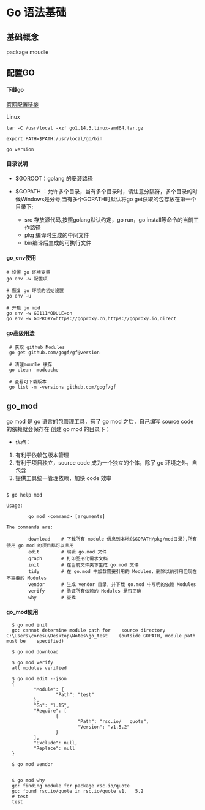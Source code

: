 # Go 语法基础  





## 基础概念

package
moudle   

## 配置GO

#### 下载go
[官网配置链接](https://golang.google.cn/doc/install)  

Linux  
```shell
tar -C /usr/local -xzf go1.14.3.linux-amd64.tar.gz

export PATH=$PATH:/usr/local/go/bin

go version
```  

#### 目录说明  

 - $GOROOT：golang 的安装路径
 
 - $GOPATH ：允许多个目录，当有多个目录时，请注意分隔符，多个目录的时候Windows是分号,当有多个GOPATH时默认将go get获取的包存放在第一个目录下;  
   - src 存放源代码,按照golang默认约定，go run，go install等命令的当前工作路径  
   - pkg 编译时生成的中间文件   
   - bin编译后生成的可执行文件



#### go_env使用  

```shell
# 设置 go 环境变量
go env -w 配置项

# 恢复 go 环境的初始设置
go env -u 

# 开启 go mod
go env -w GO111MODULE=on
go env -w GOPROXY=https://goproxy.cn,https://goproxy.io,direct
```

#### go高级用法
 ```shell
  # 获取 github Modules 
  go get github.com/gogf/gf@version
 
  # 清理moudle 缓存
  go clean -modcache
 
  # 查看可下载版本
  go list -m -versions github.com/gogf/gf
 ```


## go_mod  

go mod 是 go 语言的包管理工具，有了 go mod 之后，自己编写 source code 的依赖就会保存在 创建 go mod 的目录下；  

 - 优点：  
 1. 有利于依赖包版本管理    
 2. 有利于项目独立，source code 成为一个独立的个体，除了 go 环境之外，自包含   
 3. 提供工具统一管理依赖，加快 code 效率


```shell

$ go help mod

Usage:

        go mod <command> [arguments]

The commands are:

        download    # 下载所有 module 信息到本地($GOPATH/pkg/mod目录),所有使用 go mod 的项目都可以共用
        edit        # 编辑 go.mod 文件
        graph       # 打印图形化需求文档
        init        # 在当前文件夹下生成 go.mod 文件
        tidy        # 在 go.mod 中加载需要引用的 Modules，删除以前引用但现在不需要的 Modules  
        vendor      # 生成 vendor 目录，并下载 go.mod 中写明的依赖 Modules
        verify      # 验证所有依赖的 Modules 是否正确  
        why         # 查找
```

#### go_mod使用
 ```shell
   $ go mod init
   go: cannot determine module path for    source directory    C:\Users\coresu\Desktop\Notes\go_test    (outside GOPATH, module path must be    specified)
   
   $ go mod download
   
   $ go mod verify
   all modules verified
   
   $ go mod edit --json
   {
           "Module": {
                   "Path": "test"
           },
           "Go": "1.15",
           "Require": [
                   {
                           "Path": "rsc.io/   quote",
                           "Version": "v1.5.2"
                   }
           ],
           "Exclude": null,
           "Replace": null
   }
   
   $ go mod vendor
   
   
   $ go mod why
   go: finding module for package rsc.io/quote
   go: found rsc.io/quote in rsc.io/quote v1.   5.2
   # test
   test
 ```



